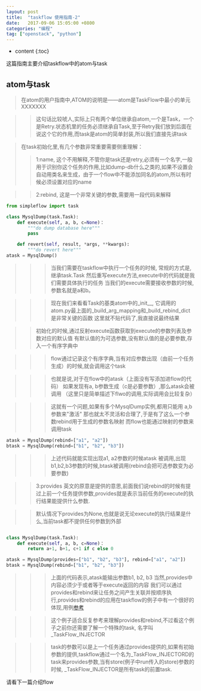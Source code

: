 ```yaml
---
layout: post
title:  "taskflow 使用指南-2"
date:   2017-09-06 15:05:00 +0800
categories: "编程"
tag: ["openstack", "python"]
---
```


* content
{:toc}


这篇指南主要介绍taskflow中的atom与task


## atom与task

> 在atom的用户指南中,ATOM的说明是——atom是TaskFlow中最小的单元XXXXXXX

>> 这句话比较唬人,实际上只有两个单位继承自atom,一个是Task，一个是Retry.状态机里的任务必须继承自Task,至于Retry我们放到后面在说这个它的作用,而task是atom的简单封装,所以我们直接先讲task

> 在task初始化里,有几个参数非常重要需要侧重理解：
>> 1:name, 这个不用解释,不管你是task还是retry,必须有一个名字,一般用于识别你这个任务的作用,比如dump-db什么之类的,如果不设置会自动用类名来生成，由于一个flow中不能添加同名的atom,所以有时候必须设置对应的name

>> 2:rebind, 这是一个非常关键的参数,需要用一段代码来解释

```python
from simpleflow import task

class MysqlDump(task.Task):
    def execute(self, a, b, c=None)：
        """do dump database here"""
        pass

    def revert(self, result, *args, **kwargs):
        """do revert here"""
atask = MysqlDump()
```

>>>当我们需要在taskflow中执行一个任务的时候, 常规的方式是,继承task.Task
然后重写execute方法,execute中的代码就是我们需要具体执行的任务
当我们的execute需要接收参数的时候,参数名就是a和b。

>>>现在我们来看看Task的基类atom中的_init__,
它调用的atom.py最上面的_build_arg_mapping和_build_rebind_dict是非常关键的函数
这里就不贴代码了,我直接说最终结果

>>初始化的时候,通过反射execute函数获取到execute的参数列表及参数对应的默认值
有默认值的为可选参数,没有默认值的是必要参数,存入一个有序字典中

>>>flow通过记录这个有序字典,当有对应参数出现（由前一个任务生成）的时候,就会调用这个task

>>>也就是说,对于在flow中的atask（上面没有写添加进flow的代码）
如果发现有a, b参数生成（c是必要参数）,那么atask会被调用
（这里只是简单描述下flwo的调用,实际调用会比较复杂）

>>>这就有一个问题,如果有多个MysqlDump实例,都用只能用 a,b参数来"激活"
那也就太不灵活和合理了,于是有了这么一个参数rebind用于生成的参数名映射
而flow也能通过映射的参数来调用task

```python
atask = MysqlDump(rebind=["a1", "a2"])
btask = MysqlDump(rebind=["b1", "b2", "b3"])
```

>>>上述代码就能实现出现a1, a2参数的时候atask
被调用,出现b1,b2,b3参数的时候,btask被调用(rebind会把可选参数变为必要参数)


>> 3:provides 英文的原意是提供的意思,前面我们说rebind的时候有提过上前一个任务提供参数,provides就是表示当前任务的execute的执行结果能提供什么参数.

>>默认情况下provides为None,也就是说无论execute的执行结果是什么,当前task都不提供任何参数到外部

```python

class MysqlDump(task.Task):
    def execute(self, a, b, c=None)：
        return a+1, b+1, c+1 if c else 0

atask = MysqlDump(provides=["b1", "b2", "b3"], rebind=["a1", "a2"])
btask = MysqlDump(rebind=["b1", "b2", "b3"])
```

>>> 上面的代码表示,atask能输出参数b1, b2, b3
当然,provides中内容必须少于或者等于execute返回的内容
我们可以通过provides和rebind来让任务之间产生关联并按顺序执行,provides和rebind的应用在taskflow的例子中有一个很好的体现,用例[参考](https://github.com/lolizeppelin/simpleflow/blob/master/doc/examples/graph_flow.py)

>>>这个例子适合反复参考来理解provides和rebind,不过看这个例子之前你还需要了解一个特殊的task, 名字叫_TaskFlow_INJECTOR

>>>task的参数可以是上一个任务通过provides提供的,如果有初始参数的提供,taskflow通过一个名为_TaskFlow_INJECTORD的task来provides参数,当有store(例子中run传入的store)参数的时候, _TaskFlow_INJECTOR是所有task的前置task.

请看下一篇介绍flow
